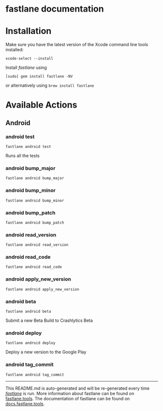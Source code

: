 fastlane documentation
================
# Installation

Make sure you have the latest version of the Xcode command line tools installed:

```
xcode-select --install
```

Install _fastlane_ using
```
[sudo] gem install fastlane -NV
```
or alternatively using `brew install fastlane`

# Available Actions
## Android
### android test
```
fastlane android test
```
Runs all the tests
### android bump_major
```
fastlane android bump_major
```

### android bump_minor
```
fastlane android bump_minor
```

### android bump_patch
```
fastlane android bump_patch
```

### android read_version
```
fastlane android read_version
```

### android read_code
```
fastlane android read_code
```

### android apply_new_version
```
fastlane android apply_new_version
```

### android beta
```
fastlane android beta
```
Submit a new Beta Build to Crashlytics Beta
### android deploy
```
fastlane android deploy
```
Deploy a new version to the Google Play
### android tag_commit
```
fastlane android tag_commit
```


----

This README.md is auto-generated and will be re-generated every time [_fastlane_](https://fastlane.tools) is run.
More information about fastlane can be found on [fastlane.tools](https://fastlane.tools).
The documentation of fastlane can be found on [docs.fastlane.tools](https://docs.fastlane.tools).
